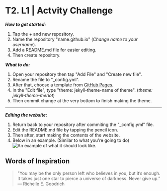 # T2. L1 | Actvity Challenge

***How to get started:***
1. Tap the + and new repository.
2. Name the repository "name.github.io" (*Change name to your username*).
3. Add a README.md file for easier editing.
4. Then create repository.

***What to do:***
1. Open your repository then tap "Add File" and "Create new file".
2. Rename the file to "_config.yml".
3. After that, choose a template from [GitHub Pages](https://github.com/pages-themes).
4. In the "Edit file", type "theme: jekyll-theme-name of theme". (*theme: jekyll-theme-merlot*)
5. Then commit change at the very bottom to finish making the theme.

---

***Editing the website:***
1. Return back to your repository after commiting the "_config.yml" file.
2. Edit the README.md file by tapping the pencil icon.
3. Then after, start making the contents of the website.
4. Below in an example. (Similar to what you're going to do)
![An example of what it should look like.](https://i.stack.imgur.com/ZQpRi.png)

## Words of Inspiration
> "You may be the only person left who believes in you, but it’s enough. It takes just one star to pierce a universe of darkness. Never give up.”
― Richelle E. Goodrich
